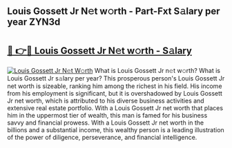 ## Louis Gossett Jr N𝚎t w𝚘rth - Part-Fxt S𝚊lary per year ZYN3d

# <h2><a href="http://gc1cols.nevu.top/?p=Louis+Gossett+Jr">🔗 👉🔴 Louis Gossett Jr N𝚎t w𝚘rth - S𝚊lary</a></h2>

[![Louis Gossett Jr N𝚎t W𝚘rth](https://i.imgur.com/Oavwk0R.jpeg)](http://gc1cols.nevu.top/?p=Louis+Gossett+Jr)
What is Louis Gossett Jr n𝚎t w𝚘rth? What is Louis Gossett Jr s𝚊lary per year?
This prosperous person's Louis Gossett Jr net worth is sizeable, ranking him among the richest in his field. His income from his employment is significant, but it is overshadowed by Louis Gossett Jr net worth, which is attributed to his diverse business activities and extensive real estate portfolio. With a Louis Gossett Jr net worth that places him in the uppermost tier of wealth, this man is famed for his business savvy and financial prowess. With a Louis Gossett Jr net worth in the billions and a substantial income, this wealthy person is a leading illustration of the power of diligence, perseverance, and financial intelligence.
